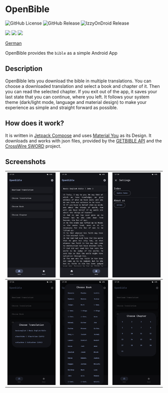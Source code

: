 # OpenBible
![GitHub License](https://img.shields.io/github/license/SchweGELBin/OpenBible2)
![GitHub Release](https://img.shields.io/github/v/release/SchweGELBin/OpenBible2)
![IzzyOnDroid Release](https://img.shields.io/endpoint?url=https://apt.izzysoft.de/fdroid/api/v1/shield/com.schwegelbin.openbible)

<a href="https://play.google.com/store/apps/details?id=com.schwegelbin.openbible"><img src="https://play.google.com/intl/en_us/badges/images/generic/en_badge_web_generic.png" height="60"></a>
<a href="https://apt.izzysoft.de/packages/com.schwegelbin.openbible"><img src="https://gitlab.com/IzzyOnDroid/repo/-/raw/master/assets/IzzyOnDroid.png" height="60"></a>
<a href="https://www.openapk.net/openbible/com.schwegelbin.openbible/"><img src="https://www.openapk.net/images/openapk-badge.png" height="60"></a>

[German](./README_DE.md)

OpenBible provides the `bible` as a simple Android App

## Description
OpenBible lets you download the bible in multiple translations.
You can choose a downloaded translation and select a book and chapter of it.
Then you can read the selected chapter.
If you exit out of the app, it saves your last state that you can continue, where you left.
It follows your system theme (dark/light mode, language and material design) to make your experience as simple and straight forward as possible.

## How does it work?
It is written in [Jetpack Compose](https://developer.android.com/compose) and uses [Material You](https://m3.material.io) as its Design.
It downloads and works with json files, provided by the [GETBIBLE API](https://getbible.net/docs) and the [CrossWire SWORD](https://www.crosswire.org/sword) project.

## Screenshots
| ![](./fastlane/metadata/android/en-US/images/phoneScreenshots/01.png) | ![](./fastlane/metadata/android/en-US/images/phoneScreenshots/02.png) | ![](./fastlane/metadata/android/en-US/images/phoneScreenshots/03.png) |
|-----------------------------------------------------------------------|-----------------------------------------------------------------------|-----------------------------------------------------------------------|
| ![](./fastlane/metadata/android/en-US/images/phoneScreenshots/05.png) | ![](./fastlane/metadata/android/en-US/images/phoneScreenshots/06.png) | ![](./fastlane/metadata/android/en-US/images/phoneScreenshots/07.png) |
